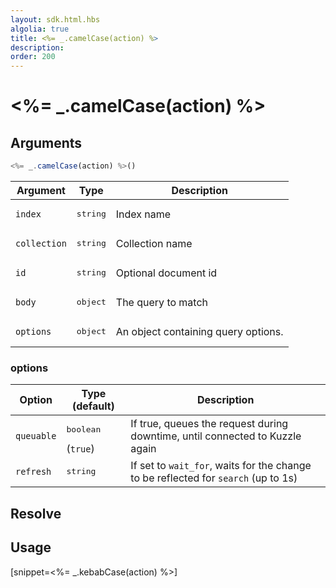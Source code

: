 ```yaml
---
layout: sdk.html.hbs
algolia: true
title: <%= _.camelCase(action) %>
description:
order: 200
---
```


# <%= _.camelCase(action) %>

## Arguments

```javascript
<%= _.camelCase(action) %>()
```

| Argument | Type | Description |
| --- | --- | --- |
| `index` | <pre>string</pre> | Index name |
| `collection` | <pre>string</pre> | Collection name |
| `id` | <pre>string</pre> | Optional document id |
| `body` | <pre>object</pre> | The query to match |
| `options` | <pre>object</pre> | An object containing query options. |

### options

| Option     | Type (default)    | Description                       |
| ---------- | ----------------- | --------------------------------- |
| `queuable` | <pre>boolean</pre> (`true`) | If true, queues the request during downtime, until connected to Kuzzle again |
| `refresh` | <pre>string</pre> | If set to `wait_for`, waits for the change to be reflected for `search` (up to 1s) |

## Resolve

## Usage

[snippet=<%= _.kebabCase(action) %>]
